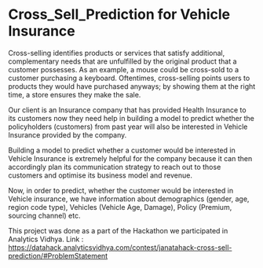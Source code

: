 # Cross_Sell_Prediction for Vehicle Insurance
Cross-selling identifies products or services that satisfy additional, complementary needs that are unfulfilled by the original product that a customer possesses. As an example, a mouse could be cross-sold to a customer purchasing a keyboard. Oftentimes, cross-selling points users to products they would have purchased anyways; by showing them at the right time, a store ensures they make the sale.

Our client is an Insurance company that has provided Health Insurance to its customers now they need help in building a model to predict whether the policyholders (customers) from past year will also be interested in Vehicle Insurance provided by the company.

Building a model to predict whether a customer would be interested in Vehicle Insurance is extremely helpful for the company because it can then accordingly plan its communication strategy to reach out to those customers and optimise its business model and revenue.

Now, in order to predict, whether the customer would be interested in Vehicle insurance, we have information about demographics (gender, age, region code type), Vehicles (Vehicle Age, Damage), Policy (Premium, sourcing channel) etc.

This project was done as a part of the Hackathon we participated in Analytics Vidhya.
Link : https://datahack.analyticsvidhya.com/contest/janatahack-cross-sell-prediction/#ProblemStatement
